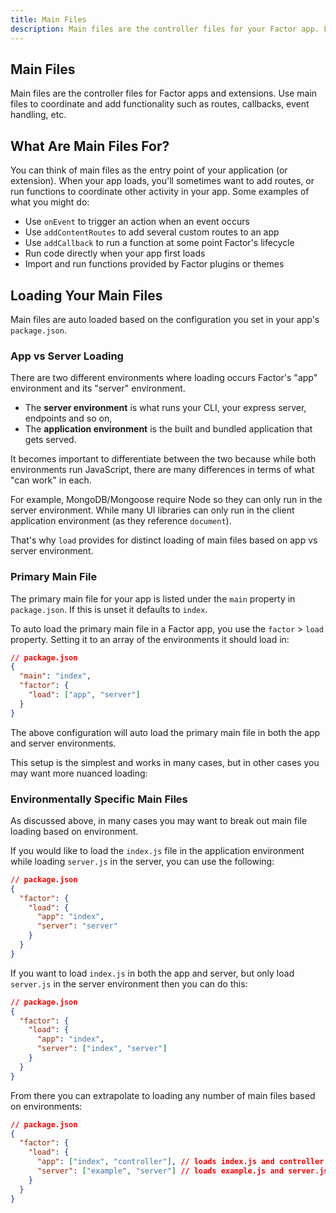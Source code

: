 ```yaml
---
title: Main Files
description: Main files are the controller files for your Factor app. Learn how to load and use them.
---
```


## Main Files

Main files are the controller files for Factor apps and extensions. Use main files to coordinate and add functionality such as routes, callbacks, event handling, etc.

## What Are Main Files For?

You can think of main files as the entry point of your application (or extension). When your app loads, you'll sometimes want to add routes, or run functions to coordinate other activity in your app. Some examples of what you might do:

- Use `onEvent` to trigger an action when an event occurs
- Use `addContentRoutes` to add several custom routes to an app
- Use `addCallback` to run a function at some point Factor's lifecycle
- Run code directly when your app first loads
- Import and run functions provided by Factor plugins or themes

## Loading Your Main Files

Main files are auto loaded based on the configuration you set in your app's `package.json`.

### App vs Server Loading

There are two different environments where loading occurs Factor's "app" environment and its "server" environment.

- The **server environment** is what runs your CLI, your express server, endpoints and so on,
- The **application environment** is the built and bundled application that gets served.

It becomes important to differentiate between the two because while both environments run JavaScript, there are many differences in terms of what "can work" in each.

For example, MongoDB/Mongoose require Node so they can only run in the server environment. While many UI libraries can only run in the client application environment (as they reference `document`).

That's why `load` provides for distinct loading of main files based on app vs server environment.

### Primary Main File

The primary main file for your app is listed under the `main` property in `package.json`. If this is unset it defaults to `index`.

To auto load the primary main file in a Factor app, you use the `factor` > `load` property. Setting it to an array of the environments it should load in:

```json
// package.json
{
  "main": "index",
  "factor": {
    "load": ["app", "server"]
  }
}
```

The above configuration will auto load the primary main file in both the app and server environments.

This setup is the simplest and works in many cases, but in other cases you may want more nuanced loading:

### Environmentally Specific Main Files

As discussed above, in many cases you may want to break out main file loading based on environment.

If you would like to load the `index.js` file in the application environment while loading `server.js` in the server, you can use the following:

```json
// package.json
{
  "factor": {
    "load": {
      "app": "index",
      "server": "server"
    }
  }
}
```

If you want to load `index.js` in both the app and server, but only load `server.js` in the server environment then you can do this:

```json
// package.json
{
  "factor": {
    "load": {
      "app": "index",
      "server": ["index", "server"]
    }
  }
}
```

From there you can extrapolate to loading any number of main files based on environments:

```json
// package.json
{
  "factor": {
    "load": {
      "app": ["index", "controller"], // loads index.js and controller.js in app
      "server": ["example", "server"] // loads example.js and server.js in server
    }
  }
}
```
